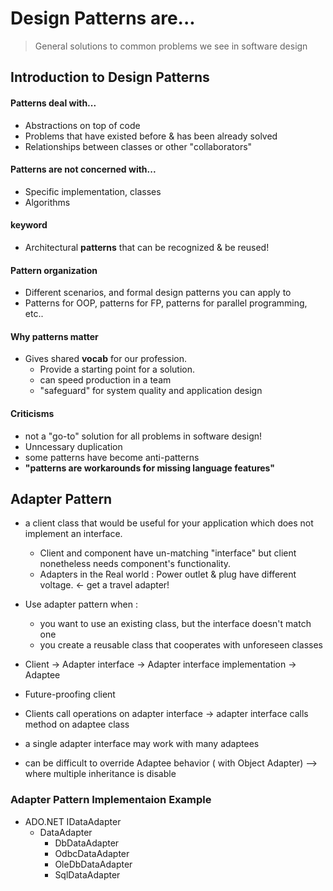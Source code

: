 # Design Patterns are...
> General solutions to common problems we see in software design 

## Introduction to Design Patterns
#### Patterns deal with...
- Abstractions on top of code
- Problems that have existed before & has been already solved
- Relationships between classes or other "collaborators"

#### Patterns are not concerned with...
- Specific implementation, classes
- Algorithms

#### keyword
- Architectural **patterns** that can be recognized & be reused! 

#### Pattern organization
- Different scenarios, and formal design patterns you can apply to
- Patterns for OOP, patterns for FP, patterns for parallel programming, etc..

#### Why patterns matter
- Gives shared **vocab** for our profession. 
    - Provide a starting point for a solution.
    - can speed production in a team
    - "safeguard" for system quality and application design

#### Criticisms
- not a "go-to" solution for all problems in software design!
- Unncessary duplication
- some patterns have become anti-patterns
- **"patterns are workarounds for missing language features"**


## Adapter Pattern
- a client class that would be useful for your application which does not implement an interface. 
    - Client and component have un-matching "interface" but client nonetheless needs component's functionality.
    - Adapters in the Real world : Power outlet & plug have different voltage. <- get a travel adapter!

- Use adapter pattern when :
  - you want to use an existing class, but the interface doesn't match one
  - you create a reusable class that cooperates with unforeseen classes

- Client -> Adapter interface -> Adapter interface implementation -> Adaptee 
- Future-proofing client 

- Clients call operations on adapter interface -> adapter interface calls method on adaptee class

- a single adapter interface may work with many adaptees
- can be difficult to override Adaptee behavior ( with Object Adapter) --> where multiple inheritance is disable

### Adapter Pattern Implementaion Example
- ADO.NET IDataAdapter
    - DataAdapter
      - DbDataAdapter
      - OdbcDataAdapter
      - OleDbDataAdapter
      - SqlDataAdapter  